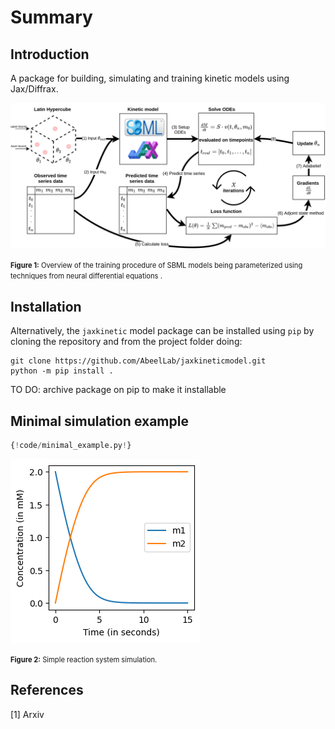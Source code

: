 # Summary

## Introduction
A package for building, simulating and training kinetic models using Jax/Diffrax.

![ndes](images/NDE_explanation_figure.png)

<span style="font-size: 0.8em;"><b>Figure 1:</b> Overview of the training procedure of SBML models being parameterized using techniques from neural differential equations .</span>
## Installation

Alternatively, the ``jaxkinetic`` model package can be installed using 
`pip` by cloning the repository and from the project folder doing:
```
git clone https://github.com/AbeelLab/jaxkineticmodel.git
python -m pip install .
```

TO DO: archive package on pip to make it installable

## Minimal simulation example
```python 
{!code/minimal_example.py!}
```
![minim_example](images/minimal_example.png)

<span style="font-size: 0.8em;"><b>Figure 2:</b> Simple reaction system simulation.</span>


## References
[1] Arxiv

